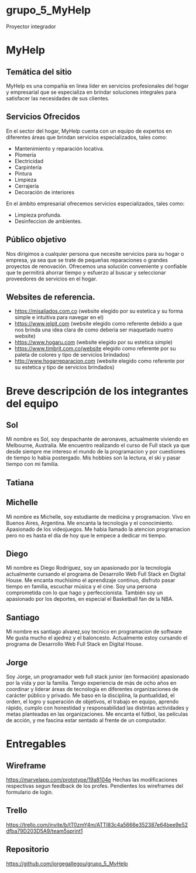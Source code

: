 # grupo_5_MyHelp
Proyector integrador

# MyHelp

## Temática del sitio

MyHelp es una compañía en linea líder en servicios profesionales del hogar y empresarial que se especializa en brindar soluciones integrales para satisfacer las necesidades de sus clientes.

## Servicios Ofrecidos

En el sector del hogar, MyHelp cuenta con un equipo de expertos en diferentes áreas que brindan servicios especializados, tales como:
 
* Mantenimiento y reparación locativa. 
* Plomería
* Electricidad
* Carpintería 
* Pintura
* Limpieza
* Cerrajería 
* Decoración de interiores

En el ámbito empresarial ofrecemos servicios especializados, tales como:

* Limpieza profunda.
* Desinfeccion de ambientes.

## Público objetivo 

Nos dirigimos a cualquier persona que necesite servicios para su hogar o empresa, ya sea que se trate de pequeñas reparaciones o grandes proyectos de renovación. Ofrecemos una solución conveniente y confiable que te permitirá ahorrar tiempo y esfuerzo al buscar y seleccionar proveedores de servicios en el hogar.

## Websites de referencia.

* https://misaliados.com.co (website elegido por su estetica y su forma simple e intuitiva para navegar en el)
* https://www.jelpit.com (website elegido como referente debido a que nos brinda una idea clara de como deberia ser maquetado nuetro website)
* https://www.hogaru.com (website elegido por su estetica simple)
* https://www.timbrit.com.co(website elegido como referente por su paleta de colores y tipo de servicios brindados)
* http://www.hogarreparacion.com (website elegido como referente por su estetica y tipo de servicios brindados)


# Breve descripción de los integrantes del equipo

## Sol

Mi nombre es Sol, soy despachante de aeronaves, actualmente viviendo en Melbourne, Australia. 
Me encuentro realizando el curso de Full stack ya que desde siempre  me intereso el mundo de la programacion  y por cuestiones de tiempo lo habia postergado.
Mis hobbies son la lectura, el ski y pasar tiempo con mi familia. 

## Tatiana

## Michelle

Mi nombre es Michelle, soy estudiante de medicina y programacion. Vivo en Buenos Aires, Argentina. Me encanta la tecnologia y el conocimiento. Apasionado de los videojuegos. Me habia llamado la atencion programacion pero no es hasta el dia de hoy que le empece a dedicar mi tiempo.

## Diego

Mi nombre es Diego Rodríguez, soy un apasionado por la tecnología actualmente cursando el programa de Desarrollo Web Full Stack en Digital House. Me encanta muchísimo el aprendizaje continuo, disfruto pasar tiempo en familia, escuchar música y el cine. Soy una persona comprometida con lo que hago y perfeccionista. También soy un apasionado por los deportes, en especial el Basketball fan de la NBA.

## Santiago
Mi nombre es santiago alvarez,soy tecnico en programacion de software
Me gusta mucho el ajedrez y el baloncesto.
Actualmente estoy cursando el programa de Desarrollo Web Full Stack en Digital House.

## Jorge

Soy Jorge, un programador web full stack junior (en formación) apasionado por la vida y por la familia. Tengo experiencia de más de ocho años en coordinar y liderar áreas de tecnología en diferentes organizaciones de carácter público y privado. Me baso en la disciplina, la puntualidad, el orden, el logro y superación de objetivos, el trabajo en equipo, aprendo rápido, cumplo con honestidad y responsabilidad las distintas actividades y metas planteadas en las organizaciones. Me encanta el fútbol, las películas de acción, y me fascina estar sentado al frente de un computador.


# Entregables

## Wireframe
https://marvelapp.com/prototype/19a8104e 
Hechas las modificaciones respectivas segun feedback de los profes. Pendientes los wireframes del formulario de login.

## Trello
https://trello.com/invite/b/tT0zmY4m/ATTI83c4a5666e352387e64bee9e52dfba79D203D5A9/team5sprint1

## Repositorio
https://github.com/jorgegallegou/grupo_5_MyHelp